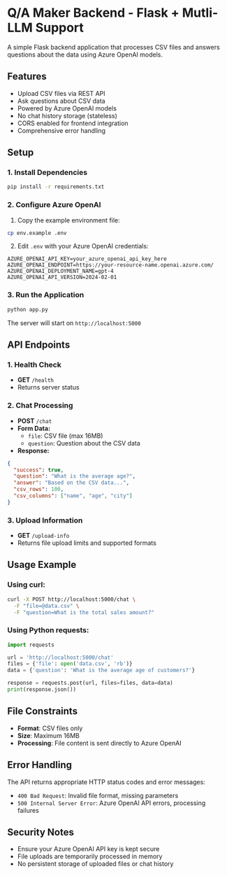 # Q/A Maker Backend - Flask + Mutli-LLM Support

A simple Flask backend application that processes CSV files and answers questions about the data using Azure OpenAI models.

## Features

- Upload CSV files via REST API
- Ask questions about CSV data
- Powered by Azure OpenAI models
- No chat history storage (stateless)
- CORS enabled for frontend integration
- Comprehensive error handling

## Setup

### 1. Install Dependencies

```bash
pip install -r requirements.txt
```

### 2. Configure Azure OpenAI

1. Copy the example environment file:
```bash
cp env.example .env
```

2. Edit `.env` with your Azure OpenAI credentials:
```
AZURE_OPENAI_API_KEY=your_azure_openai_api_key_here
AZURE_OPENAI_ENDPOINT=https://your-resource-name.openai.azure.com/
AZURE_OPENAI_DEPLOYMENT_NAME=gpt-4
AZURE_OPENAI_API_VERSION=2024-02-01
```

### 3. Run the Application

```bash
python app.py
```

The server will start on `http://localhost:5000`

## API Endpoints

### 1. Health Check
- **GET** `/health`
- Returns server status

### 2. Chat Processing
- **POST** `/chat`
- **Form Data:**
  - `file`: CSV file (max 16MB)
  - `question`: Question about the CSV data
- **Response:**
```json
{
  "success": true,
  "question": "What is the average age?",
  "answer": "Based on the CSV data...",
  "csv_rows": 100,
  "csv_columns": ["name", "age", "city"]
}
```

### 3. Upload Information
- **GET** `/upload-info`
- Returns file upload limits and supported formats

## Usage Example

### Using curl:

```bash
curl -X POST http://localhost:5000/chat \
  -F "file=@data.csv" \
  -F "question=What is the total sales amount?"
```

### Using Python requests:

```python
import requests

url = 'http://localhost:5000/chat'
files = {'file': open('data.csv', 'rb')}
data = {'question': 'What is the average age of customers?'}

response = requests.post(url, files=files, data=data)
print(response.json())
```

## File Constraints

- **Format**: CSV files only
- **Size**: Maximum 16MB
- **Processing**: File content is sent directly to Azure OpenAI

## Error Handling

The API returns appropriate HTTP status codes and error messages:

- `400 Bad Request`: Invalid file format, missing parameters
- `500 Internal Server Error`: Azure OpenAI API errors, processing failures

## Security Notes

- Ensure your Azure OpenAI API key is kept secure
- File uploads are temporarily processed in memory
- No persistent storage of uploaded files or chat history
